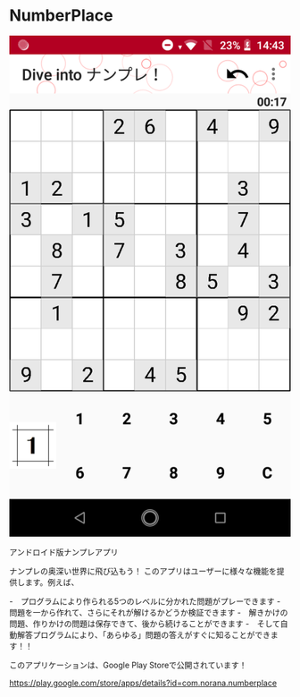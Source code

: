 NumberPlace
===========

<img src="https://github.com/E-Kohei/NumberPlaceAndroid/blob/main/screenshots/play.png" alt="play.png"/>

アンドロイド版ナンプレアプリ

ナンプレの奥深い世界に飛び込もう！
このアプリはユーザーに様々な機能を提供します。例えば、

-　プログラムにより作られる5つのレベルに分かれた問題がプレーできます
-　問題を一から作れて、さらにそれが解けるかどうか検証できます
-　解きかけの問題、作りかけの問題は保存できて、後から続けることができます
-　そして自動解答プログラムにより、「あらゆる」問題の答えがすぐに知ることができます！！


このアプリケーションは、Google Play Storeで公開されています！

https://play.google.com/store/apps/details?id=com.norana.numberplace

